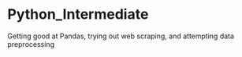 # Python_Intermediate
Getting good at Pandas, trying out web scraping, and attempting data preprocessing